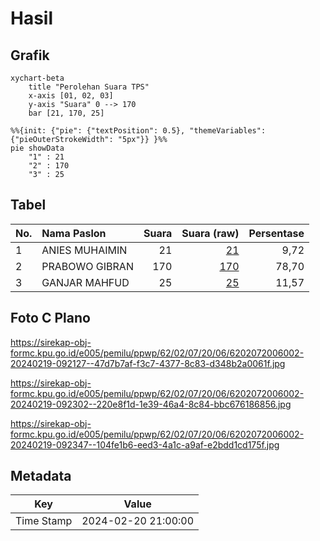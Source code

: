 # Hasil

## Grafik

```mermaid
xychart-beta
    title "Perolehan Suara TPS"
    x-axis [01, 02, 03]
    y-axis "Suara" 0 --> 170
    bar [21, 170, 25]
```

```mermaid
%%{init: {"pie": {"textPosition": 0.5}, "themeVariables": {"pieOuterStrokeWidth": "5px"}} }%%
pie showData
    "1" : 21
    "2" : 170
    "3" : 25
```

## Tabel

| No. | Nama Paslon    | Suara | Suara (raw) | Persentase |
|:--- |:-------------- | -----:| -----------:| ----------:|
| 1   | ANIES MUHAIMIN | 21    | [21][p-1]   | 9,72       |
| 2   | PRABOWO GIBRAN | 170   | [170][p-2]  | 78,70      |
| 3   | GANJAR MAHFUD  | 25    | [25][p-3]   | 11,57      |


[p-1]: https://github.com/gigit-pemilu/pemilu-2024-62-kalimantan-tengah/blob/main/pilpres/hitung-suara/sub/62-kalimantan-tengah/sub/02-kotawaringin-timur/sub/07-mentaya-hilir-utara/sub/2006-sumber-makmur/sub/002-tps/sub/paslon-1.txt
[p-2]: https://github.com/gigit-pemilu/pemilu-2024-62-kalimantan-tengah/blob/main/pilpres/hitung-suara/sub/62-kalimantan-tengah/sub/02-kotawaringin-timur/sub/07-mentaya-hilir-utara/sub/2006-sumber-makmur/sub/002-tps/sub/paslon-2.txt
[p-3]: https://github.com/gigit-pemilu/pemilu-2024-62-kalimantan-tengah/blob/main/pilpres/hitung-suara/sub/62-kalimantan-tengah/sub/02-kotawaringin-timur/sub/07-mentaya-hilir-utara/sub/2006-sumber-makmur/sub/002-tps/sub/paslon-3.txt

## Foto C Plano

https://sirekap-obj-formc.kpu.go.id/e005/pemilu/ppwp/62/02/07/20/06/6202072006002-20240219-092127--47d7b7af-f3c7-4377-8c83-d348b2a0061f.jpg

https://sirekap-obj-formc.kpu.go.id/e005/pemilu/ppwp/62/02/07/20/06/6202072006002-20240219-092302--220e8f1d-1e39-46a4-8c84-bbc676186856.jpg

https://sirekap-obj-formc.kpu.go.id/e005/pemilu/ppwp/62/02/07/20/06/6202072006002-20240219-092347--104fe1b6-eed3-4a1c-a9af-e2bdd1cd175f.jpg


## Metadata

| Key        | Value               |
| ---------- | ------------------- |
| Time Stamp | 2024-02-20 21:00:00 |



